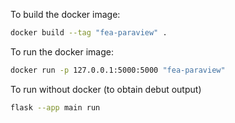 To build the docker image:

```sh
docker build --tag "fea-paraview" .
```

To run the docker image:

```sh
docker run -p 127.0.0.1:5000:5000 "fea-paraview"
```

To run without docker (to obtain debut output)

```sh
flask --app main run
```